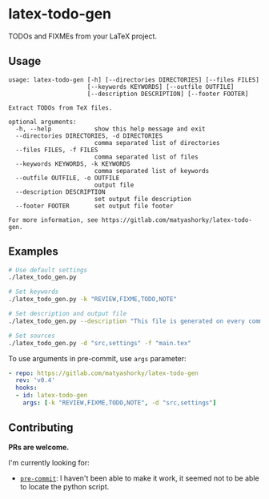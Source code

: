 # latex-todo-gen

TODOs and FIXMEs from your LaTeX project.

## Usage

```
usage: latex-todo-gen [-h] [--directories DIRECTORIES] [--files FILES]
                      [--keywords KEYWORDS] [--outfile OUTFILE]
                      [--description DESCRIPTION] [--footer FOOTER]

Extract TODOs from TeX files.

optional arguments:
  -h, --help            show this help message and exit
  --directories DIRECTORIES, -d DIRECTORIES
                        comma separated list of directories
  --files FILES, -f FILES
                        comma separated list of files
  --keywords KEYWORDS, -k KEYWORDS
                        comma separated list of keywords
  --outfile OUTFILE, -o OUTFILE
                        output file
  --description DESCRIPTION
                        set output file description
  --footer FOOTER       set output file footer

For more information, see https://gitlab.com/matyashorky/latex-todo-gen.
```

## Examples
```bash
# Use default settings
./latex_todo_gen.py

# Set keywords
./latex_todo_gen.py -k "REVIEW,FIXME,TODO,NOTE"

# Set description and output file
./latex_todo_gen.py --description "This file is generated on every commit." -o "WIP.md"

# Set sources
./latex_todo_gen.py -d "src,settings" -f "main.tex"
```

To use arguments in pre-commit, use `args` parameter:

```yaml
- repo: https://gitlab.com/matyashorky/latex-todo-gen
  rev: 'v0.4'
  hooks:
  - id: latex-todo-gen
  	args: [-k "REVIEW,FIXME,TODO,NOTE", -d "src,settings"]
```

## Contributing

**PRs are welcome.**

I'm currently looking for:

- [`pre-commit`](https://pre-commit.com): I haven't been able to make it work, it seemed not to be able to locate the python script.
